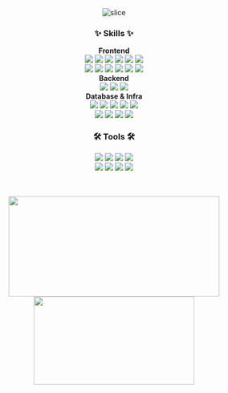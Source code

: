 <div align="center">
  <!-- 타이틀 -->
  <div>
    <img src="https://capsule-render.vercel.app/api?type=slice&color=auto&height=200&text=RYUJI&fontAlign=70&rotate=13&fontAlignY=25&desc=FE%20Developer%20who%20wants%20to%20make%20a%20positive%20impact%20on%20the%20world.&descAlign=60&descAlignY=44" alt="slice" />
  </div>

  <!-- Skills -->
  <h3>✨ Skills ✨</h3>

  <!-- Frontend -->
  <div><b>Frontend</b></div>
  <div>
    <img src="https://img.shields.io/badge/React-20232a.svg?style=for-the-badge&logo=react&logoColor=61DAFB" />
    <img src="https://img.shields.io/badge/Next.js-000?logo=nextdotjs&logoColor=fff&style=for-the-badge" />
    <img src="https://img.shields.io/badge/JavaScript-F7DF1E.svg?style=for-the-badge&logo=javascript&logoColor=20232a" />
    <img src="https://img.shields.io/badge/TypeScript-007ACC.svg?style=for-the-badge&logo=typescript&logoColor=white" />
    <img src="https://img.shields.io/badge/Tailwind_CSS-38B2AC?style=for-the-badge&logo=tailwind-css&logoColor=white" />
    <img src="https://img.shields.io/badge/shadcn/ui-000000?style=for-the-badge&logo=shadcnui&logoColor=white" />
  </div>
  <div>
    <img src="https://img.shields.io/badge/styled--components-DB7093?style=for-the-badge&logo=styled-components&logoColor=white" />
    <img src="https://img.shields.io/badge/React_Router-CA4245?style=for-the-badge&logo=react-router&logoColor=white" />
    <img src="https://img.shields.io/badge/Zustand-000?style=for-the-badge&logo=zustand&logoColor=white" />
    <img src="https://img.shields.io/badge/React%20Query-FF4154?style=for-the-badge&logo=react-query&logoColor=white" />
    <img src="https://img.shields.io/badge/Redux-593D88?style=for-the-badge&logo=redux&logoColor=white" />
    <img src="https://img.shields.io/badge/zod-3E67B1?style=for-the-badge&logo=zod&logoColor=white" />
  </div>

  <!-- Backend -->
  <div><b>Backend</b></div>
  <div>
    <img src="https://img.shields.io/badge/Node.js-5FA04E.svg?style=for-the-badge&logo=node.js&logoColor=white" />
    <img src="https://img.shields.io/badge/Express.js-404d59.svg?style=for-the-badge&logo=express&logoColor=61DAFB" />
    <img src="https://img.shields.io/badge/NestJS-E0234E.svg?style=for-the-badge&logo=nestjs&logoColor=white" />
  </div>

  <!-- Database / Infra -->
  <div><b>Database & Infra</b></div>
  <div>
    <img src="https://img.shields.io/badge/PostgreSQL-316192.svg?style=for-the-badge&logo=postgresql&logoColor=white" />
    <img src="https://img.shields.io/badge/MongoDB-4ea94b.svg?style=for-the-badge&logo=mongodb&logoColor=white" />
    <img src="https://img.shields.io/badge/Redis-DC382D.svg?style=for-the-badge&logo=redis&logoColor=white" />
    <img src="https://img.shields.io/badge/Docker-2496ED.svg?style=for-the-badge&logo=docker&logoColor=white" />
    <img src="https://img.shields.io/badge/GitHub%20Actions-2088FF?style=for-the-badge&logo=githubactions&logoColor=white" />
  </div>
  <div>
    <img src="https://img.shields.io/badge/Nginx-009639?style=for-the-badge&logo=nginx&logoColor=white" />
    <img src="https://img.shields.io/badge/AWS%20EC2-FF9900?style=for-the-badge&logo=amazonaws&logoColor=white" />
    <img src="https://img.shields.io/badge/AWS%20Route%2053-FF9900?style=for-the-badge&logo=amazonaws&logoColor=white" />
    <img src="https://img.shields.io/badge/AWS%20CloudWatch-FF4F8B?style=for-the-badge&logo=amazonaws&logoColor=white" />
  </div>

  <!-- Tools -->
  <h3>🛠 Tools 🛠</h3>
  <div>
    <img src="https://img.shields.io/badge/git-F05033.svg?style=for-the-badge&logo=git&logoColor=white" />
    <img src="https://img.shields.io/badge/github-181717.svg?style=for-the-badge&logo=github&logoColor=white" />
    <img src="https://img.shields.io/badge/linear-5E6AD2?style=for-the-badge&logo=linear&logoColor=white" />
    <img src="https://img.shields.io/badge/Notion-F3F3F3.svg?style=for-the-badge&logo=notion&logoColor=black" />
  </div>
  <div>
    <img src="https://img.shields.io/badge/Figma-F24E1E.svg?style=for-the-badge&logo=figma&logoColor=white" />
    <img src="https://img.shields.io/badge/Excalidraw-6965DB.svg?style=for-the-badge&logo=excalidraw&logoColor=white" />
    <img src="https://img.shields.io/badge/Slack-4A154B?style=for-the-badge&logo=slack&logoColor=white" />
    <img src="https://img.shields.io/badge/Discord-7289DA?style=for-the-badge&logo=discord&logoColor=white" />
  </div>

  <!-- GitHub Stats -->
  <br /><br />
  <a href="https://github-readme-stats.vercel.app/api?username=ryuji-dev&show_icons=true&theme=tokyonight">
    <img width=420 height=200 align="center" src="https://github-readme-stats.vercel.app/api?username=ryuji-dev&show_icons=true&theme=tokyonight" />
  </a>
  <a href="https://github.com/ryuji-dev/convoychat">
    <img width=320 height=176 align="center" src="https://github-readme-stats.vercel.app/api/top-langs?username=ryuji-dev&layout=compact&langs_count=8&card_width=320&theme=tokyonight" />
  </a>
</div>
